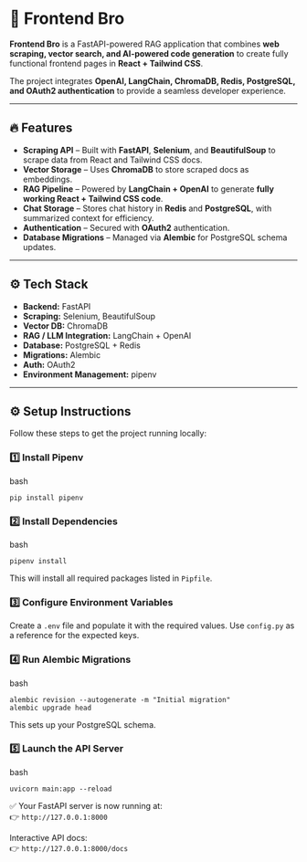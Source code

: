 # 🚀 Frontend Bro

**Frontend Bro** is a FastAPI-powered RAG application that combines **web scraping, vector search, and AI-powered code generation** to create fully functional frontend pages in **React + Tailwind CSS**.  

The project integrates **OpenAI, LangChain, ChromaDB, Redis, PostgreSQL, and OAuth2 authentication** to provide a seamless developer experience.  

---

## 🔥 Features

- **Scraping API** – Built with **FastAPI**, **Selenium**, and **BeautifulSoup** to scrape data from React and Tailwind CSS docs.  
- **Vector Storage** – Uses **ChromaDB** to store scraped docs as embeddings.  
- **RAG Pipeline** – Powered by **LangChain + OpenAI** to generate **fully working React + Tailwind CSS code**.  
- **Chat Storage** – Stores chat history in **Redis** and **PostgreSQL**, with summarized context for efficiency.  
- **Authentication** – Secured with **OAuth2** authentication.  
- **Database Migrations** – Managed via **Alembic** for PostgreSQL schema updates.  

---

## ⚙️ Tech Stack

- **Backend:** FastAPI  
- **Scraping:** Selenium, BeautifulSoup  
- **Vector DB:** ChromaDB  
- **RAG / LLM Integration:** LangChain + OpenAI  
- **Database:** PostgreSQL + Redis  
- **Migrations:** Alembic  
- **Auth:** OAuth2  
- **Environment Management:** pipenv  

---

⚙️ Setup Instructions
---------------------

Follow these steps to get the project running locally:

### 1️⃣ Install Pipenv

bash

```
pip install pipenv

```

### 2️⃣ Install Dependencies

bash

```
pipenv install

```

This will install all required packages listed in `Pipfile`.

### 3️⃣ Configure Environment Variables

Create a `.env` file and populate it with the required values. Use `config.py` as a reference for the expected keys.

### 4️⃣ Run Alembic Migrations

bash

```
alembic revision --autogenerate -m "Initial migration"
alembic upgrade head

```

This sets up your PostgreSQL schema.

### 5️⃣ Launch the API Server

bash

```
uvicorn main:app --reload

```

✅ Your FastAPI server is now running at:\
👉 `http://127.0.0.1:8000`

Interactive API docs:\
👉 `http://127.0.0.1:8000/docs`


